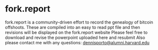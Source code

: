 # fork.report

fork.report is a community-driven effort to record the genealogy of bitcoin offshoots. 
These are compiled into an easy to read ppt file and then revisions will be displayed on the fork.report website
Please feel free to download and revise the powerpoint uploaded here and resubmit
Also please contact me with any questions: dennisporto@alumni.harvard.edu
